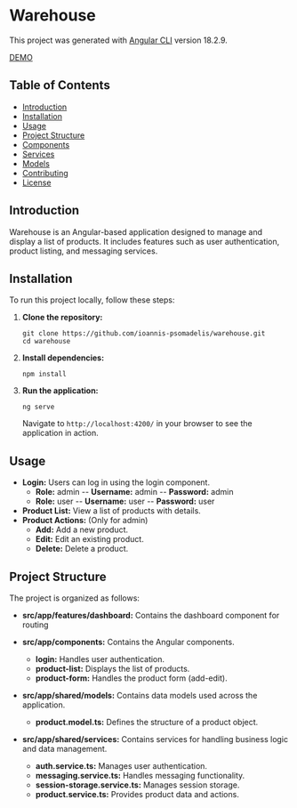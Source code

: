 # Warehouse

This project was generated with [Angular CLI](https://github.com/angular/angular-cli) version 18.2.9.

[DEMO](https://warehouse-ioannis-psomadelis.vercel.app/)

## Table of Contents
- [Introduction](#introduction)
- [Installation](#installation)
- [Usage](#usage)
- [Project Structure](#project-structure)
- [Components](#components)
- [Services](#services)
- [Models](#models)
- [Contributing](#contributing)
- [License](#license)

## Introduction
Warehouse is an Angular-based application designed to manage and display a list of products. It includes features such as user authentication, product listing, and messaging services.

## Installation
To run this project locally, follow these steps:

1. **Clone the repository:**
   ```
   git clone https://github.com/ioannis-psomadelis/warehouse.git
   cd warehouse
   ```

2. **Install dependencies:**
   ```
   npm install
   ```

3. **Run the application:**
   ```
   ng serve
   ```
   Navigate to `http://localhost:4200/` in your browser to see the application in action.

## Usage
- **Login:** Users can log in using the login component.
    - **Role:** admin
        -- **Username:** admin
        -- **Password:** admin
    - **Role:** user
        -- **Username:** user
        -- **Password:** user
- **Product List:** View a list of products with details.
- **Product Actions:** (Only for admin)
    - **Add:** Add a new product.
    - **Edit:** Edit an existing product.
    - **Delete:** Delete a product.

## Project Structure
The project is organized as follows:
- **src/app/features/dashboard:** Contains the dashboard component for routing

- **src/app/components:** Contains the Angular components.
  - **login:** Handles user authentication.
  - **product-list:** Displays the list of products.
  - **product-form:** Handles the product form (add-edit).

- **src/app/shared/models:** Contains data models used across the application.
  - **product.model.ts:** Defines the structure of a product object.

- **src/app/shared/services:** Contains services for handling business logic and data management.
  - **auth.service.ts:** Manages user authentication.
  - **messaging.service.ts:** Handles messaging functionality.
  - **session-storage.service.ts:** Manages session storage.
  - **product.service.ts:** Provides product data and actions.
